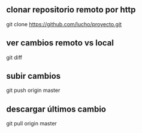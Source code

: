 ## clonar repositorio remoto por http
git clone https://github.com/lucho/proyecto.git

## ver cambios remoto vs local
git diff

## subir cambios
git push origin master

## descargar últimos cambio
git pull origin master

